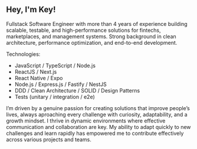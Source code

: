 ## Hey, I'm Key!

Fullstack Software Engineer with more than 4 years of experience building scalable, testable, and high-performance solutions for fintechs, marketplaces, and management systems. Strong background in clean architecture, performance optimization, and end-to-end development.

Technologies:
- JavaScript / TypeScript / Node.js
- ReactJS / Next.js
- React Native / Expo
- Node.js / Express.js / Fastify / NestJS
- DDD / Clean Architecture / SOLID / Design Patterns
- Tests (unitary / integration / e2e)

I’m driven by a genuine passion for creating solutions that improve people’s lives, always aproaching every challenge with curiosity, adaptability, and a growth mindset. I thrive in dynamic environments where effective communication and collaboration are key. My ability to adapt quickly to new challenges and learn rapidly has empowered me to contribute effectively across various projects and teams.
